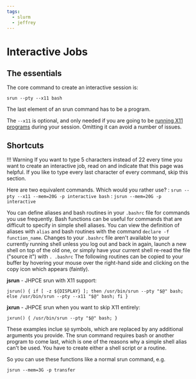 ```yaml
---
tags:
  - slurm
  - jeffrey
---
```


# Interactive Jobs  

## The essentials
The core command to create an interactive session is:

`srun --pty --x11 bash`

The last element of an srun command has to be a program.

The `--x11` is optional, and only needed if you are going to be [running X11 programs](../access/x11.md) during your session. Omitting it can avoid a number of issues.


## Shortcuts

!!! Warning
    If you want to type 5 characters instead of 22 every time you want to create an interactive job, read on and indicate that this page was helpful.  If you like to type every last character of every command, skip this section.

Here are two equivalent commands. Which would you rather use?
: `srun --pty --x11 --mem=20G -p interactive bash`
: `jsrun --mem=20G -p interactive`

You can define aliases and bash routines in your `.bashrc` file for commands you use frequently.  Bash functions can be useful for commands that are difficult to specify in simple shell aliases. You can view the definition of aliases with `alias` and bash routines with the command `declare -f function_name`.   Changes to your `.bashrc` file aren't available to your currently running shell unless you log out and back in again, launch a new shell on top of the old one, or simply have your current shell re-read the file ("source it") with `. .bashrc` The following routines can be copied to your buffer by hovering your mouse over the right-hand side and clicking on the copy icon which appears (faintly).

**jsrun** - JHPCE srun with X11 support:
```
jsrun() { if [ -z ${DISPLAY} ]; then /usr/bin/srun --pty "$@" bash; else /usr/bin/srun --pty --x11 "$@" bash; fi }
```

**jxrun** - JHPCE srun when you want to skip X11 entirely:

```jxrun() { /usr/bin/srun --pty "$@" bash; }```

These examples inclue `$@` symbols, which are replaced by any additional arguments you provide. The srun command requires bash or another program to come last, which is one of the reasons why a simple shell alias can't be used. You have to create either a shell script or a routine.

So you can use these functions like a normal srun command, e.g.

```jsrun --mem=3G -p transfer```
